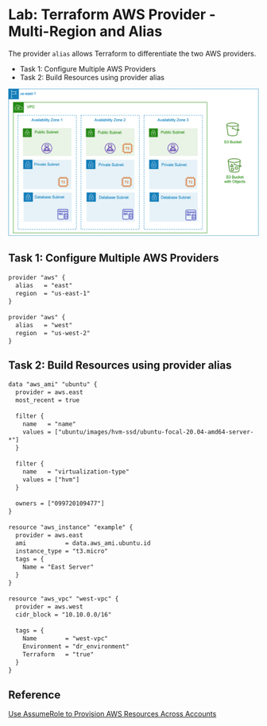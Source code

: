 # Lab: Terraform AWS Provider - Multi-Region and Alias

The provider `alias` allows Terraform to differentiate the two AWS providers.

- Task 1: Configure Multiple AWS Providers
- Task 2: Build Resources using provider alias

![AWS Application Infrastructure Buildout](img/aws-app-buildout.png)

## Task 1: Configure Multiple AWS Providers

```hcl
provider "aws" {
  alias   = "east"
  region  = "us-east-1"
}

provider "aws" {
  alias   = "west"
  region  = "us-west-2"
}
```

## Task 2: Build Resources using provider alias

```hcl
data "aws_ami" "ubuntu" {
  provider = aws.east
  most_recent = true

  filter {
    name   = "name"
    values = ["ubuntu/images/hvm-ssd/ubuntu-focal-20.04-amd64-server-*"]
  }

  filter {
    name   = "virtualization-type"
    values = ["hvm"]
  }

  owners = ["099720109477"]
}

resource "aws_instance" "example" {
  provider = aws.east
  ami           = data.aws_ami.ubuntu.id
  instance_type = "t3.micro"
  tags = {
    Name = "East Server"
  }
}

resource "aws_vpc" "west-vpc" {
  provider = aws.west
  cidr_block = "10.10.0.0/16"

  tags = {
    Name        = "west-vpc"
    Environment = "dr_environment"
    Terraform   = "true"
  }
}
```

## Reference

[Use AssumeRole to Provision AWS Resources Across Accounts](https://learn.hashicorp.com/tutorials/terraform/aws-assumerole?_ga=2.253539918.635590144.1632765411-162284920.1586109847)
